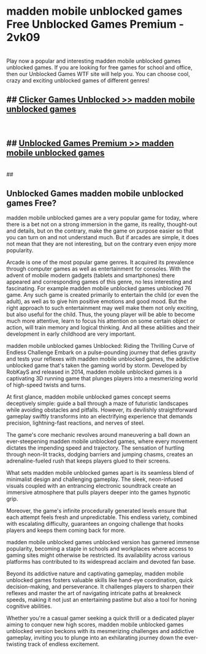 # madden mobile unblocked games  Free Unblocked Games Premium - 2vk09 <br>
<br>
Play now a popular and interesting madden mobile unblocked games unblocked games. If you are looking for free games for school and office, then our Unblocked Games WTF site will help you. You can choose cool, crazy and exciting unblocked games of different genres!


## ##  [Clicker Games Unblocked >> madden mobile unblocked games](http://freeplayer.one?title=madden_mobile_unblocked_games&ref=UGames)
  <br>

##  ## [Unblocked Games Premium >> madden mobile unblocked games](http://freeplayer.one?title=madden_mobile_unblocked_games&ref=UGames)
  <br>
  ##



## Unblocked Games madden mobile unblocked games Free?

madden mobile unblocked games are a very popular game for today, where there is a bet not on a strong immersion in the game, its reality, thought-out and details, but on the contrary, make the game on purpose easier so that you can turn on and not understand much. But if arcades are simple, it does not mean that they are not interesting, but on the contrary even enjoy more popularity.

Arcade is one of the most popular game genres. It acquired its prevalence through computer games as well as entertainment for consoles. With the advent of mobile modern gadgets (tablets and smartphones) there appeared and corresponding games of this genre, no less interesting and fascinating. For example madden mobile unblocked games unblocked 76 game. Any such game is created primarily to entertain the child (or even the adult), as well as to give him positive emotions and good mood. But the right approach to such entertainment may well make them not only exciting, but also useful for the child. Thus, the young player will be able to become much more attentive, learn to focus his attention on some certain object or action, will train memory and logical thinking. And all these abilities and their development in early childhood are very important.

madden mobile unblocked games Unblocked: Riding the Thrilling Curve of Endless Challenge
Embark on a pulse-pounding journey that defies gravity and tests your reflexes with madden mobile unblocked games, the addictive unblocked game that's taken the gaming world by storm. Developed by RobKayS and released in 2014, madden mobile unblocked games is a captivating 3D running game that plunges players into a mesmerizing world of high-speed twists and turns.

At first glance, madden mobile unblocked games concept seems deceptively simple: guide a ball through a maze of futuristic landscapes while avoiding obstacles and pitfalls. However, its devilishly straightforward gameplay swiftly transforms into an electrifying experience that demands precision, lightning-fast reactions, and nerves of steel.

The game's core mechanic revolves around maneuvering a ball down an ever-steepening madden mobile unblocked games, where every movement dictates the impending speed and trajectory. The sensation of hurtling through neon-lit tracks, dodging barriers and jumping chasms, creates an adrenaline-fueled rush that keeps players glued to their screens.

What sets madden mobile unblocked games apart is its seamless blend of minimalist design and challenging gameplay. The sleek, neon-infused visuals coupled with an entrancing electronic soundtrack create an immersive atmosphere that pulls players deeper into the games hypnotic grip.

Moreover, the game's infinite procedurally generated levels ensure that each attempt feels fresh and unpredictable. This endless variety, combined with escalating difficulty, guarantees an ongoing challenge that hooks players and keeps them coming back for more.

madden mobile unblocked games unblocked version has garnered immense popularity, becoming a staple in schools and workplaces where access to gaming sites might otherwise be restricted. Its availability across various platforms has contributed to its widespread acclaim and devoted fan base.

Beyond its addictive nature and captivating gameplay, madden mobile unblocked games fosters valuable skills like hand-eye coordination, quick decision-making, and perseverance. It challenges players to sharpen their reflexes and master the art of navigating intricate paths at breakneck speeds, making it not just an entertaining pastime but also a tool for honing cognitive abilities.

Whether you're a casual gamer seeking a quick thrill or a dedicated player aiming to conquer new high scores, madden mobile unblocked games unblocked version beckons with its mesmerizing challenges and addictive gameplay, inviting you to plunge into an exhilarating journey down the ever-twisting track of endless excitement.